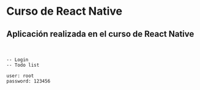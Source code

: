 # Curso de React Native 

## Aplicación realizada en el curso de React Native
&nbsp;
````
-- Login
-- Todo list
````

````
user: root
password: 123456
````